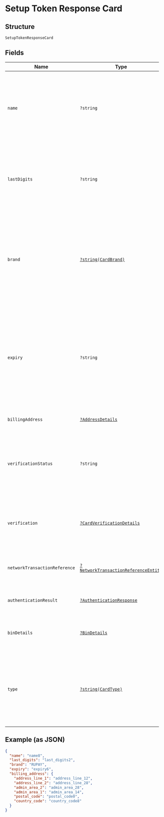 
# Setup Token Response Card

## Structure

`SetupTokenResponseCard`

## Fields

| Name | Type | Tags | Description | Getter | Setter |
|  --- | --- | --- | --- | --- | --- |
| `name` | `?string` | Optional | The card holder's name as it appears on the card.<br><br>**Constraints**: *Minimum Length*: `2`, *Maximum Length*: `300`, *Pattern*: `^[A-Za-z ]+$` | getName(): ?string | setName(?string name): void |
| `lastDigits` | `?string` | Optional | The last digits of the payment card.<br><br>**Constraints**: *Minimum Length*: `2`, *Maximum Length*: `4`, *Pattern*: `[0-9]{2,}` | getLastDigits(): ?string | setLastDigits(?string lastDigits): void |
| `brand` | [`?string(CardBrand)`](../../doc/models/card-brand.md) | Optional | The card network or brand. Applies to credit, debit, gift, and payment cards.<br><br>**Constraints**: *Minimum Length*: `1`, *Maximum Length*: `255`, *Pattern*: `^[A-Z_]+$` | getBrand(): ?string | setBrand(?string brand): void |
| `expiry` | `?string` | Optional | The year and month, in ISO-8601 `YYYY-MM` date format. See [Internet date and time format](https://tools.ietf.org/html/rfc3339#section-5.6).<br><br>**Constraints**: *Minimum Length*: `7`, *Maximum Length*: `7`, *Pattern*: `^[0-9]{4}-(0[1-9]\|1[0-2])$` | getExpiry(): ?string | setExpiry(?string expiry): void |
| `billingAddress` | [`?AddressDetails`](../../doc/models/address-details.md) | Optional | Address request details. | getBillingAddress(): ?AddressDetails | setBillingAddress(?AddressDetails billingAddress): void |
| `verificationStatus` | `?string` | Optional | Verification status of Card.<br><br>**Constraints**: *Minimum Length*: `1`, *Maximum Length*: `255`, *Pattern*: `^[0-9A-Z_]+$` | getVerificationStatus(): ?string | setVerificationStatus(?string verificationStatus): void |
| `verification` | [`?CardVerificationDetails`](../../doc/models/card-verification-details.md) | Optional | Card Verification details including the authorization details and 3D SECURE details. | getVerification(): ?CardVerificationDetails | setVerification(?CardVerificationDetails verification): void |
| `networkTransactionReference` | [`?NetworkTransactionReferenceEntity`](../../doc/models/network-transaction-reference-entity.md) | Optional | Previous network transaction reference including id in response. | getNetworkTransactionReference(): ?NetworkTransactionReferenceEntity | setNetworkTransactionReference(?NetworkTransactionReferenceEntity networkTransactionReference): void |
| `authenticationResult` | [`?AuthenticationResponse`](../../doc/models/authentication-response.md) | Optional | Results of Authentication such as 3D Secure. | getAuthenticationResult(): ?AuthenticationResponse | setAuthenticationResult(?AuthenticationResponse authenticationResult): void |
| `binDetails` | [`?BinDetails`](../../doc/models/bin-details.md) | Optional | Bank Identification Number (BIN) details used to fund a payment. | getBinDetails(): ?BinDetails | setBinDetails(?BinDetails binDetails): void |
| `type` | [`?string(CardType)`](../../doc/models/card-type.md) | Optional | Type of card. i.e Credit, Debit and so on.<br><br>**Constraints**: *Minimum Length*: `1`, *Maximum Length*: `255`, *Pattern*: `^[A-Z_]+$` | getType(): ?string | setType(?string type): void |

## Example (as JSON)

```json
{
  "name": "name8",
  "last_digits": "last_digits2",
  "brand": "RUPAY",
  "expiry": "expiry6",
  "billing_address": {
    "address_line_1": "address_line_12",
    "address_line_2": "address_line_28",
    "admin_area_2": "admin_area_28",
    "admin_area_1": "admin_area_14",
    "postal_code": "postal_code0",
    "country_code": "country_code8"
  }
}
```

